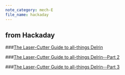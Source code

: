 ```yaml
---
note_category: mech-E
file_name: hackaday
---
```


## from Hackaday

###[The Laser-Cutter Guide to all-things Delrin](http://hackaday.com/2015/09/03/how-to-build-anything-using-delrin-and-a-laser-cutter/)

###[The Laser-Cutter Guide to all-things Delrin--Part 2](http://hackaday.com/2015/09/22/drawbacks-of-lased-delrin-and-how-to-slip-around-them/)

###[The Laser-Cutter Guide to all-things Delrin--Part 3](http://hackaday.com/2016/08/04/how-to-build-anything-with-delrin-and-a-laser-cutter-part-iii/)
